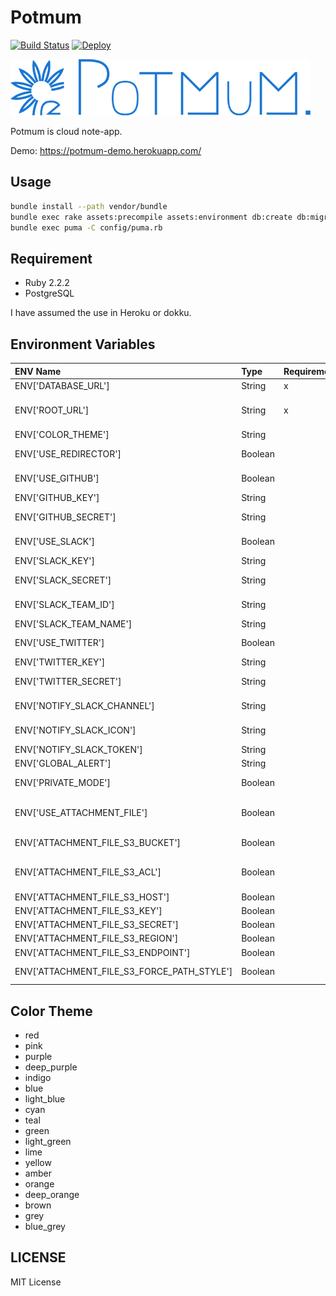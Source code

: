 # Potmum

[![Build Status](https://travis-ci.org/rutan/potmum.svg)](https://travis-ci.org/rutan/potmum)
[![Deploy](https://www.herokucdn.com/deploy/button.png)](https://heroku.com/deploy)

![Potmum](./logo.png)

Potmum is cloud note-app.

Demo: https://potmum-demo.herokuapp.com/

## Usage

```bash
bundle install --path vendor/bundle
bundle exec rake assets:precompile assets:environment db:create db:migrate
bundle exec puma -C config/puma.rb
```

## Requirement

- Ruby 2.2.2
- PostgreSQL

I have assumed the use in Heroku or dokku.

## Environment Variables

|ENV Name|Type|Requirement|Description|
|:---|:---|:---|:---|
|ENV['DATABASE_URL']|String|x|PostgreSQL URL|
|ENV['ROOT_URL']|String|x|Root page URL.<br>ex) http://example.com|
|ENV['COLOR_THEME']|String||default: 'blue'|
|ENV['USE_REDIRECTOR']|Boolean||Use redirector with external link|
|ENV['USE_GITHUB']|Boolean||Allow login with GitHub account|
|ENV['GITHUB_KEY']|String||GitHub API Key|
|ENV['GITHUB_SECRET']|String||GitHub API Secret Key|
|ENV['USE_SLACK']|Boolean||Allow login with Slack account|
|ENV['SLACK_KEY']|String||Slack API Key|
|ENV['SLACK_SECRET']|String||Slack API Secret Key|
|ENV['SLACK_TEAM_ID']|String||Slack Team ID<br>ex) T0123456|
|ENV['SLACK_TEAM_NAME']|String||Slack Team Name|
|ENV['USE_TWITTER']|Boolean||Allow login with Twitter account|
|ENV['TWITTER_KEY']|String||Twitter API Key|
|ENV['TWITTER_SECRET']|String||Twitter API Secret Key|
|ENV['NOTIFY_SLACK_CHANNEL']|String||Notify channel<br>ex) #general|
|ENV['NOTIFY_SLACK_ICON']|String||Slack icon URL or emoji|
|ENV['NOTIFY_SLACK_TOKEN']|String||Slack API Token|
|ENV['GLOBAL_ALERT']|String||Footer message|
|ENV['PRIVATE_MODE']|Boolean||Members only mode|
|ENV['USE_ATTACHMENT_FILE']|Boolean||Use Attachment File<br>default: false|
|ENV['ATTACHMENT_FILE_S3_BUCKET']|Boolean||Members only mode|
|ENV['ATTACHMENT_FILE_S3_ACL']|Boolean||s3 ACL<br>default: public-read|
|ENV['ATTACHMENT_FILE_S3_HOST']|Boolean||s3 asset host|
|ENV['ATTACHMENT_FILE_S3_KEY']|Boolean||s3 access key|
|ENV['ATTACHMENT_FILE_S3_SECRET']|Boolean||s3 token secret|
|ENV['ATTACHMENT_FILE_S3_REGION']|Boolean||s3 region|
|ENV['ATTACHMENT_FILE_S3_ENDPOINT']|Boolean||S3 endpoint|
|ENV['ATTACHMENT_FILE_S3_FORCE_PATH_STYLE']|Boolean||use force path style in S3|

## Color Theme
- red
- pink
- purple
- deep_purple
- indigo
- blue
- light_blue
- cyan
- teal
- green
- light_green
- lime
- yellow
- amber
- orange
- deep_orange
- brown
- grey
- blue_grey

## LICENSE
MIT License
